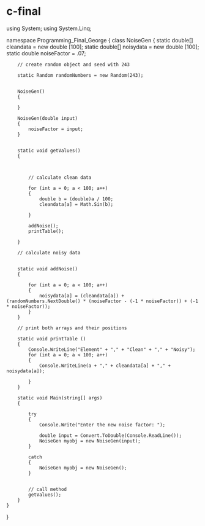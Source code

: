 # c-final
using System;
using System.Linq;

namespace Programming_Final_George
{
    class NoiseGen
    {
        static double[] cleandata = new double [100];
        static double[] noisydata = new double [100];
        static double noiseFactor = .07;

        // create random object and seed with 243

        static Random randomNumbers = new Random(243);

        
        NoiseGen()
        {
           
        }

        NoiseGen(double input)
        {
            noiseFactor = input;
        }


        static void getValues()
        {

   

            // calculate clean data

            for (int a = 0; a < 100; a++)
            {
                double b = (double)a / 100;
                cleandata[a] = Math.Sin(b);

            }

            addNoise();
            printTable();

        }

        // calculate noisy data

      
        static void addNoise()
        {

            for (int a = 0; a < 100; a++)
            {
                noisydata[a] = (cleandata[a]) + (randomNumbers.NextDouble() * (noiseFactor - (-1 * noiseFactor)) + (-1 * noiseFactor));
            }
        }

        // print both arrays and their positions

        static void printTable ()
        {
            Console.WriteLine("Element" + "," + "Clean" + "," + "Noisy");
            for (int a = 0; a < 100; a++)
            {
                Console.WriteLine(a + "," + cleandata[a] + "," + noisydata[a]);

            }
        }

        static void Main(string[] args)
        {

            try
            {
                Console.Write("Enter the new noise factor: ");

                double input = Convert.ToDouble(Console.ReadLine());
                NoiseGen myobj = new NoiseGen(input);
            }

            catch
            {
                NoiseGen myobj = new NoiseGen();
            }
         

            // call method
            getValues();
        }
    }
}
